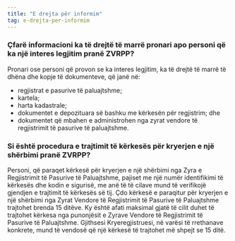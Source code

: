 ```yaml
---
title: "E drejta për informim"
tag: e-drejta-per-informim
---
```


### Çfarë informacioni ka të drejtë të marrë pronari apo personi që ka një interes legjitim pranë ZVRPP?

Pronari ose personi që provon se ka interes legjitim, ka të drejtë të marrë të dhëna dhe kopje të dokumenteve, që janë në:

* regjistrat e pasurive të paluajtshme;
* kartela;
* harta kadastrale;
* dokumentet e depozituara së bashku me kërkesën për regjistrim; dhe
* dokumentet që mbahen e administrohen nga zyrat vendore të regjistrimit të pasurive të paluajtshme.

### Si është procedura e trajtimit të kërkesës për kryerjen e një shërbimi pranë ZVRPP?

Personi, që paraqet kërkesë për kryerjen e një shërbimi nga Zyra e Regjistrimit të Pasurive të Paluajtshme, pajiset me një numër identifikimi të kërkesës dhe kodin e sigurisë, me anë të të cilave mund të verifikojë gjendjen e trajtimit të kërkesës së tij. Çdo kërkesë e paraqitur për kryerjen e një shërbimi nga Zyrat Vendore të Regjistrimit të Pasurive të Paluajtshme trajtohet brenda 15 ditëve. Ky është afati maksimal gjatë të cilit duhet të trajtohet kërkesa nga punonjësit e Zyrave Vendore të Regjistrimit të Pasurive të Paluajtshme. Gjithsesi Kryeregjistruesi, në varësi të rrethanave konkrete, mund të vendosë që një kërkesë të trajtohet më shpejt se 15 ditë.
